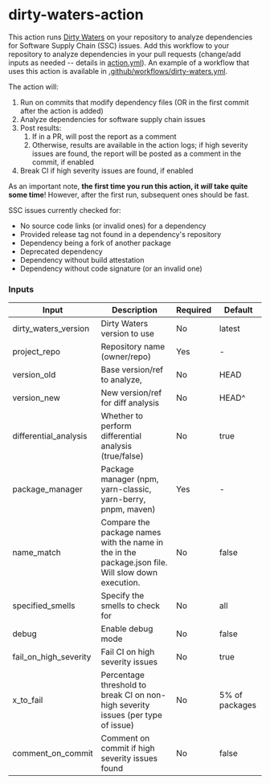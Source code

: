 # dirty-waters-action

This action runs [Dirty Waters](https://github.com/chains-project/dirty-waters) on your repository to analyze dependencies for Software Supply Chain (SSC) issues.
Add this workflow to your repository to analyze dependencies in your pull requests
(change/add inputs as needed -- details in [action.yml](./action.yml)). An example of a workflow that uses this action is available in [.github/workflows/dirty-waters.yml](./.github/workflows/dirty-waters.yml).

The action will:

<!-- TODO: make sure this first point is correct -->

1. Run on commits that modify dependency files (OR in the first commit after the action is added)
2. Analyze dependencies for software supply chain issues
3. Post results:
   1. If in a PR, will post the report as a comment
   2. Otherwise, results are available in the action logs; if high severity issues are found, the report will be posted as a comment in the commit, if enabled
4. Break CI if high severity issues are found, if enabled

As an important note, **the first time you run this action, it _will_ take quite some time**!
However, after the first run, subsequent ones should be fast.

SSC issues currently checked for:

- No source code links (or invalid ones) for a dependency
- Provided release tag not found in a dependency's repository
- Dependency being a fork of another package
- Deprecated dependency
- Dependency without build attestation
- Dependency without code signature (or an invalid one)

### Inputs

<!-- TODO: Raphina help me document pnpm scope, name match here -->

| Input                 | Description                                                                                        | Required | Default        |
| --------------------- | -------------------------------------------------------------------------------------------------- | -------- | -------------- |
| dirty_waters_version  | Dirty Waters version to use                                                                        | No       | latest         |
| project_repo          | Repository name (owner/repo)                                                                       | Yes      | -              |
| version_old           | Base version/ref to analyze,                                                                       | No       | HEAD           |
| version_new           | New version/ref for diff analysis                                                                  | No       | HEAD^          |
| differential_analysis | Whether to perform differential analysis (true/false)                                              | No       | true           |
| package_manager       | Package manager (npm, yarn-classic, yarn-berry, pnpm, maven)                                       | Yes      | -              |
| name_match            | Compare the package names with the name in the in the package.json file. Will slow down execution. | No       | false          |
| specified_smells      | Specify the smells to check for                                                                    | No       | all            |
| debug                 | Enable debug mode                                                                                  | No       | false          |
| fail_on_high_severity | Fail CI on high severity issues                                                                    | No       | true           |
| x_to_fail             | Percentage threshold to break CI on non-high severity issues (per type of issue)                   | No       | 5% of packages |
| comment_on_commit     | Comment on commit if high severity issues found                                                    | No       | false          |
